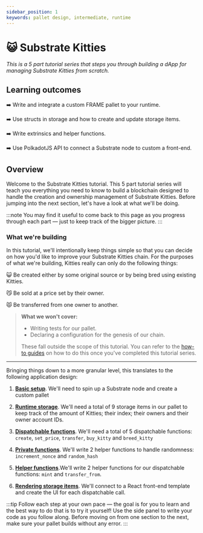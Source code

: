 ```yaml
---
sidebar_position: 1
keywords: pallet design, intermediate, runtime
---
```


# 😺 Substrate Kitties
_This is a 5 part tutorial series that steps you through building a dApp for managing Substrate Kitties from scratch._

## Learning outcomes

:arrow_right: Write and integrate a custom FRAME pallet to your runtime.

:arrow_right: Use structs in storage and how to create and update storage items.

:arrow_right: Write extrinsics and helper functions.

:arrow_right: Use PolkadotJS API to connect a Substrate node to custom a front-end.

## Overview

Welcome to the Substrate Kitties tutorial. This 5 part tutorial series will teach you everything you need to know to build a blockchain designed to handle the creation and ownership management of Substrate Kitties. Before jumping into the next section, let's have a look at what we'll be doing. 

:::note 
You may find it useful to come back to this page
as you progress through each part &mdash; just to keep track of the bigger picture.
:::
### What we're building
In this tutorial, we'll intentionally keep things simple so that you can decide on how you'd like to improve your Substrate Kitties chain.  For the purposes of what we're building, Kitties really can only do the following things:

:smiley_cat: Be created either by some original source or by being bred using existing Kitties.

:smirk_cat: Be sold at a price set by their owner.

:pouting_cat: Be transferred from one owner to another.

> **What we won't cover:**
> - Writing tests for our pallet.
> - Declaring a configuration for the genesis of our chain.
>
> These fall outside the scope of this tutorial. You can refer to the [how-to guides](/docs/intro) on how to do this once you've completed this tutorial series.

---
Bringing things down to a more granular level, this translates to the following application design:
1. [**Basic setup**](basic-setup). We'll need to spin up a Substrate node and create a custom pallet

2. [**Runtime storage**](basic-setup). We'll need a total of 9 storage items in our pallet to keep track of the amount of Kitties; their index; their owners and their 
owner account IDs.

3. [**Dispatchable functions**](extrinsics-and-events). We'll need a total of 5 dispatchable functions: `create`, `set_price`, `transfer`, `buy_kitty` and `breed_kitty`

4. [**Private functions**](create-kitties). We'll write 2 helper functions to handle randomness: `increment_nonce` and `random_hash`

5. [**Helper functions**](interacting-functions).We'll write 2 helper functions for our dispatchable functions: `mint` and `transfer_from`.

6. [**Rendering storage items**](kitties-frontend). We'll connect to a React front-end template and create the UI for each dispatchable call.

:::tip
Follow each step at your own pace &mdash; the goal is for you to learn and the best way to do that is to try it yourself!
Use the side panel to write your code as you follow along. Before moving on from one section to the next, make sure your pallet
builds without any error.
:::

<!-- ## Steps

### [1. Basic set-up](basic-setup) 

- Create a pallet and integrate it to your runtime
- Include a simple storage items to keep track of all Kitties
- Build and check your pallet

### [2. Create unique Kitties and their storage items](create-kitties)

- Write a struct to store details about our Kitties
- Implement the Randomness trait to create unique Kitties
- Use `StorageValue` and `StorageMap` to create the remainingn of your pallet's storage items 

### [3. Dispatchables and Events](extrinsics-and-events)
- Write a dispatchable that updates runtime storage using a helper function
- Write and use pallet Events

### [4. Interacting with your Kitties](interacting-functions)

- Write a dispatchable to set the price for a Kitty
- Create a transfer capabilities for a Kitty 
- Write a dispatchable to buy a Kitty
- Write a dispatchable to breed two Kitties

### [5. Viewing Kitties in a UI](kitties-frontend)

- Connect your chain to the Substrate front-end template
- Use PolkadotJS API to customize the frontend
- Interact with your chain 
 -->
